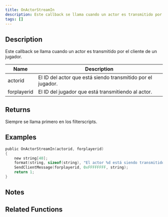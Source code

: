 ```yaml
---
title: OnActorStreamIn
description: Este callback se llama cuando un actor es transmitido por el cliente de un jugador.
tags: []
---
```


<VersionWarn name='callback' version='SA-MP 0.3.7' />

## Description

Este callback se llama cuando un actor es transmitido por el cliente de un jugador.

| Name        | Description                                                   |
| ----------- | ------------------------------------------------------------- |
| actorid     | El ID del actor que está siendo transmitido por el jugador.   |
| forplayerid | El ID del jugador que está transmitiendo al actor.            |

## Returns

Siempre se llama primero en los filterscripts.

## Examples

```c
public OnActorStreamIn(actorid, forplayerid)
{
    new string[40];
    format(string, sizeof(string), "El actor %d está siendo transmitido a tu jugador.", actorid);
    SendClientMessage(forplayerid, 0xFFFFFFFF, string);
    return 1;
}
```

## Notes

<TipNPCCallbacks />

## Related Functions
